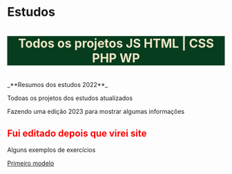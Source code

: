 # Estudos
<h1 style="text-align: center; background-color: #063d1e; color: #ebe5c5;">Todos os projetos JS HTML | CSS PHP WP</h1> <br>
_**Resumos dos estudos 2022**_
<P>Todoas os projetos dos estudos atualizados</P>
<p> Fazendo uma edição 2023 para mostrar algumas informações</p>
<h2 style="color: red;"> Fui editado depois que virei site </h2>
<p>Alguns exemplos de exercícios<p>
    <a href="https://alanqg.github.io/Estudos/HTML/Modulo-02-html%20Guanabara/13-projeto-do-zero(corecao-desafio)/part-09/" target="_blank">Primeiro modelo</a>
